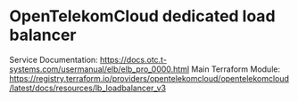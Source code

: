 # OpenTelekomCloud dedicated load balancer

Service Documentation: https://docs.otc.t-systems.com/usermanual/elb/elb_pro_0000.html
Main Terraform Module: https://registry.terraform.io/providers/opentelekomcloud/opentelekomcloud/latest/docs/resources/lb_loadbalancer_v3
